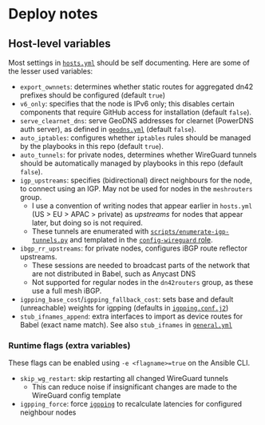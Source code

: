# Deploy notes

## Host-level variables

Most settings in [`hosts.yml`](hosts.yml) should be self documenting. Here are some of the lesser used variables:

- `export_ownnets`: determines whether static routes for aggregated dn42 prefixes should be configured (default `true`)
- `v6_only`: specifies that the node is IPv6 only; this disables certain components that require GitHub access for installation (default `false`).
- `serve_clearnet_dns`: serve GeoDNS addresses for clearnet (PowerDNS auth server), as defined in [`geodns.yml`](geodns.yml) (default `false`).
- `auto_iptables`: configures whether `iptables` rules should be managed by the playbooks in this repo (default `true`).
- `auto_tunnels`: for private nodes, determines whether WireGuard tunnels should be automatically managed by playbooks in this repo (default `false`).
- `igp_upstreams`: specifies (bidirectional) direct neighbours for the node, to connect using an IGP. May not be used for nodes in the `meshrouters` group.
  - I use a convention of writing nodes that appear earlier in `hosts.yml` (US > EU > APAC > private) as *upstreams* for nodes that appear later, but doing so is not required.
  - These tunnels are enumerated with [`scripts/enumerate-igp-tunnels.py`](scripts/enumerate-igp-tunnels.py) and templated in the [`config-wireguard` role](roles/config-wireguard/tasks).
- `ibgp_rr_upstreams`: for private nodes, configures iBGP route reflector upstreams.
    - These sessions are needed to broadcast parts of the network that are not distributed in Babel, such as Anycast DNS
    - Not supported for regular nodes in the `dn42routers` group, as these use a full mesh iBGP.
- `igpping_base_cost`/`igpping_fallback_cost`: sets base and default (unreachable) weights for igpping (defaults in [`igpping.conf.j2`](scripts/igpping/))
- `stub_ifnames_append`: extra interfaces to import as device routes for Babel (exact name match). See also `stub_ifnames` in [`general.yml`](global-config/general.yml)

### Runtime flags (extra variables)

These flags can be enabled using `-e <flagname>=true` on the Ansible CLI.

- `skip_wg_restart`: skip restarting all changed WireGuard tunnels
   - This can reduce noise if insignificant changes are made to the WireGuard config template
- `igpping_force`: force [`igpping`](scripts/igpping/) to recalculate latencies for configured neighbour nodes
